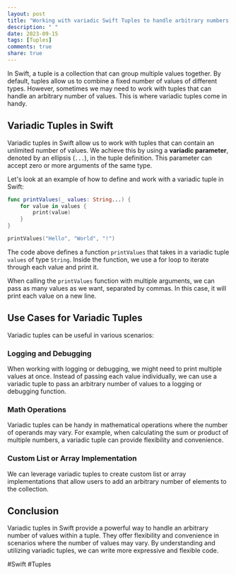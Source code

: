 ```yaml
---
layout: post
title: "Working with variadic Swift Tuples to handle arbitrary numbers of values."
description: " "
date: 2023-09-15
tags: [Tuples]
comments: true
share: true
---
```


In Swift, a tuple is a collection that can group multiple values together. By default, tuples allow us to combine a fixed number of values of different types. However, sometimes we may need to work with tuples that can handle an arbitrary number of values. This is where variadic tuples come in handy.

## Variadic Tuples in Swift

Variadic tuples in Swift allow us to work with tuples that can contain an unlimited number of values. We achieve this by using a **variadic parameter**, denoted by an ellipsis (`...`), in the tuple definition. This parameter can accept zero or more arguments of the same type.

Let's look at an example of how to define and work with a variadic tuple in Swift:

```swift
func printValues(_ values: String...) {
    for value in values {
        print(value)
    }
}

printValues("Hello", "World", "!")
```

The code above defines a function `printValues` that takes in a variadic tuple `values` of type `String`. Inside the function, we use a for loop to iterate through each value and print it.

When calling the `printValues` function with multiple arguments, we can pass as many values as we want, separated by commas. In this case, it will print each value on a new line.

## Use Cases for Variadic Tuples

Variadic tuples can be useful in various scenarios:

### Logging and Debugging

When working with logging or debugging, we might need to print multiple values at once. Instead of passing each value individually, we can use a variadic tuple to pass an arbitrary number of values to a logging or debugging function.

### Math Operations

Variadic tuples can be handy in mathematical operations where the number of operands may vary. For example, when calculating the sum or product of multiple numbers, a variadic tuple can provide flexibility and convenience.

### Custom List or Array Implementation

We can leverage variadic tuples to create custom list or array implementations that allow users to add an arbitrary number of elements to the collection.

## Conclusion

Variadic tuples in Swift provide a powerful way to handle an arbitrary number of values within a tuple. They offer flexibility and convenience in scenarios where the number of values may vary. By understanding and utilizing variadic tuples, we can write more expressive and flexible code. 

#Swift #Tuples